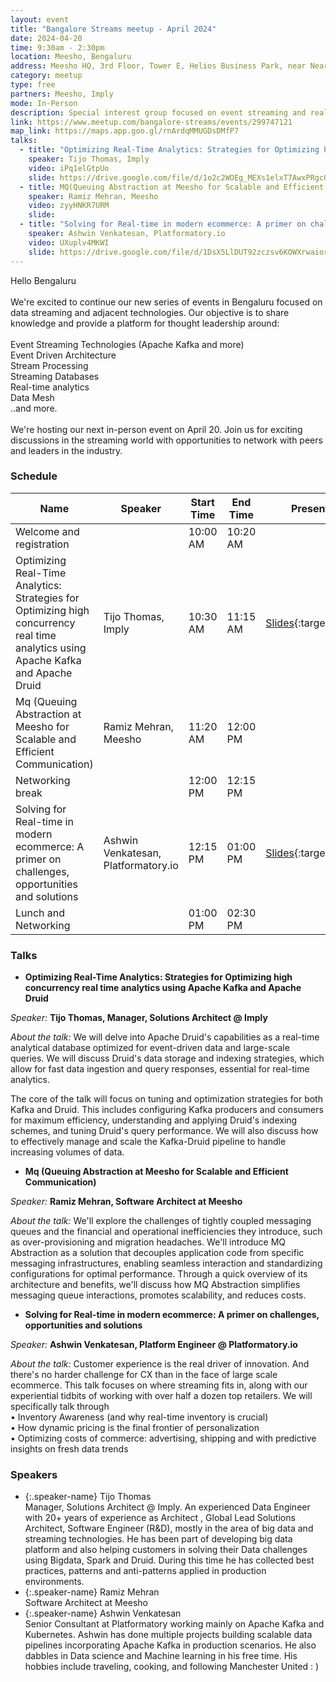 ```yaml
---
layout: event
title: "Bangalore Streams meetup - April 2024"
date: 2024-04-20
time: 9:30am - 2:30pm
location: Meesho, Bengaluru
address: Meesho HQ, 3rd Floor, Tower E, Helios Business Park, near Near Gate 3, Chandana, Kadabeesanahalli, Bengaluru, Karnataka 560103
category: meetup
type: free
partners: Meesho, Imply
mode: In-Person
description: Special interest group focused on event streaming and real time analytics
link: https://www.meetup.com/bangalore-streams/events/299747121
map_link: https://maps.app.goo.gl/rnArdqMMUGDsDMfP7
talks:
  - title: "Optimizing Real-Time Analytics: Strategies for Optimizing high concurrency real time analytics using Apache Kafka and Apache Druid"
    speaker: Tijo Thomas, Imply
    video: iPq1elGtpUo
    slide: https://drive.google.com/file/d/1o2c2WOEg_MEXs1elxT7AwxPRgcOK_23K/view?usp=sharing
  - title: MQ(Queuing Abstraction at Meesho for Scalable and Efficient Communication)
    speaker: Ramiz Mehran, Meesho
    video: zyyHNKR7URM
    slide: 
  - title: "Solving for Real-time in modern ecommerce: A primer on challenges, opportunities and solutions"
    speaker: Ashwin Venkatesan, Platformatory.io
    video: UXuplv4MKWI
    slide: https://drive.google.com/file/d/1DsX5LlDUT92zczsv6KOWXrwaiorVGJjs/view?usp=sharing
---
```


<div class="about">
Hello Bengaluru
<br><br>
We're excited to continue our new series of events in Bengaluru focused on data streaming and adjacent technologies. Our objective is to share knowledge and provide a platform for thought leadership around:
<br><br>
Event Streaming Technologies (Apache Kafka and more)<br>
Event Driven Architecture<br>
Stream Processing<br>
Streaming Databases<br>
Real-time analytics<br>
Data Mesh<br>
..and more.
<br><br>
We're hosting our next in-person event on April 20. Join us for exciting discussions in the streaming world with opportunities to network with peers and leaders in the industry.
</div>

### Schedule

| Name                                                                                                                               | Speaker                             | Start Time | End Time | Presentation                                                                                                    | Recording                                                  |
|------------------------------------------------------------------------------------------------------------------------------------|-------------------------------------|------------|----------|-----------------------------------------------------------------------------------------------------------------|------------------------------------------------------------|
| Welcome and registration                                                                                                           |                                     | 10:00 AM   | 10:20 AM |                                                                                                                 |                                                            |
| Optimizing Real-Time Analytics: Strategies for Optimizing high concurrency real time analytics using Apache Kafka and Apache Druid | Tijo Thomas, Imply                  | 10:30 AM   | 11:15 AM | [Slides](https://drive.google.com/file/d/1o2c2WOEg_MEXs1elxT7AwxPRgcOK_23K/view?usp=sharing){:target="\_blank"} | [YouTube](https://youtu.be/iPq1elGtpUo){:target="\_blank"} |
| Mq (Queuing Abstraction at Meesho for Scalable and Efficient Communication)                                                        | Ramiz Mehran, Meesho                | 11:20 AM   | 12:00 PM |                                                                                                                 | [YouTube](https://youtu.be/zyyHNKR7URM){:target="\_blank"} |
| Networking break                                                                                                                   |                                     | 12:00 PM   | 12:15 PM |                                                                                                                 |                                                            |
| Solving for Real-time in modern ecommerce: A primer on challenges, opportunities and solutions                                     | Ashwin Venkatesan, Platformatory.io | 12:15 PM   | 01:00 PM | [Slides](https://drive.google.com/file/d/1DsX5LlDUT92zczsv6KOWXrwaiorVGJjs/view?usp=sharing){:target="\_blank"} | [YouTube](https://youtu.be/UXuplv4MKWI){:target="\_blank"} |
| Lunch and Networking                                                                                                               |                                     | 01:00 PM   | 02:30 PM |                                                                                                                 |                                                            |




### Talks

- **Optimizing Real-Time Analytics: Strategies for Optimizing high concurrency real time analytics using Apache Kafka and Apache Druid**

_Speaker:_ **Tijo Thomas, Manager, Solutions Architect @ Imply**

_About the talk:_ We will delve into Apache Druid's capabilities as a real-time analytical database optimized for event-driven data and large-scale queries. We will discuss Druid's data storage and indexing strategies, which allow for fast data ingestion and query responses, essential for real-time analytics.

The core of the talk will focus on tuning and optimization strategies for both Kafka and Druid. This includes configuring Kafka producers and consumers for maximum efficiency, understanding and applying Druid's indexing schemes, and tuning Druid's query performance. We will also discuss how to effectively manage and scale the Kafka-Druid pipeline to handle increasing volumes of data.

- **Mq (Queuing Abstraction at Meesho for Scalable and Efficient Communication)**

_Speaker:_ **Ramiz Mehran, Software Architect at Meesho**

_About the talk:_ We'll explore the challenges of tightly coupled messaging queues and the financial and operational inefficiencies they introduce, such as over-provisioning and migration headaches. We'll introduce MQ Abstraction as a solution that decouples application code from specific messaging infrastructures, enabling seamless interaction and standardizing configurations for optimal performance. Through a quick overview of its architecture and benefits, we'll discuss how MQ Abstraction simplifies messaging queue interactions, promotes scalability, and reduces costs.

- **Solving for Real-time in modern ecommerce: A primer on challenges, opportunities and solutions**

_Speaker:_ **Ashwin Venkatesan, Platform Engineer @ Platformatory.io**

_About the talk:_ Customer experience is the real driver of innovation. And there's no harder challenge for CX than in the face of large scale ecommerce. This talk focuses on where streaming fits in, along with our experiential tidbits of working with over half a dozen top retailers. We will specifically talk through<br>
• Inventory Awareness (and why real-time inventory is crucial)<br>
• How dynamic pricing is the final frontier of personalization<br>
• Optimizing costs of commerce: advertising, shipping and with predictive insights on fresh data trends


### Speakers

- {:.speaker-name} Tijo Thomas <br> <span class="speaker-description">Manager, Solutions Architect @ Imply. An experienced Data Engineer with 20+ years of experience as Architect , Global Lead Solutions Architect,  Software Engineer (R&D), mostly in the area of big data and streaming technologies. He has been part of developing big data platform and also helping customers in solving their Data challenges using Bigdata, Spark and Druid. During this time he has collected best practices,  patterns and anti-patterns applied in production environments.</span>
- {:.speaker-name} Ramiz Mehran <br> <span class="speaker-description">Software Architect at Meesho</span>
- {:.speaker-name} Ashwin Venkatesan <br> <span class="speaker-description"> Senior Consultant at Platformatory working mainly on Apache Kafka and Kubernetes. Ashwin has done multiple projects building scalable data pipelines incorporating Apache Kafka in production scenarios. He also dabbles in Data science and Machine learning in his free time. His hobbies include traveling, cooking, and following Manchester United : )</span>